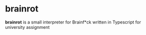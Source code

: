 # brainrot

**brainrot** is a small interpreter for Brainf*ck written in Typescript for university assignment
